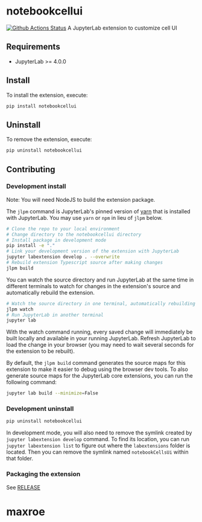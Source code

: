 # notebookcellui

[![Github Actions Status](https://github.com/github_username/notebookCellsUi/workflows/Build/badge.svg)](https://github.com/github_username/notebookCellsUi/actions/workflows/build.yml)
A JupyterLab extension to customize cell UI

## Requirements

- JupyterLab >= 4.0.0

## Install

To install the extension, execute:

```bash
pip install notebookcellui
```

## Uninstall

To remove the extension, execute:

```bash
pip uninstall notebookcellui
```

## Contributing

### Development install

Note: You will need NodeJS to build the extension package.

The `jlpm` command is JupyterLab's pinned version of
[yarn](https://yarnpkg.com/) that is installed with JupyterLab. You may use
`yarn` or `npm` in lieu of `jlpm` below.

```bash
# Clone the repo to your local environment
# Change directory to the notebookcellui directory
# Install package in development mode
pip install -e "."
# Link your development version of the extension with JupyterLab
jupyter labextension develop . --overwrite
# Rebuild extension Typescript source after making changes
jlpm build
```

You can watch the source directory and run JupyterLab at the same time in different terminals to watch for changes in the extension's source and automatically rebuild the extension.

```bash
# Watch the source directory in one terminal, automatically rebuilding when needed
jlpm watch
# Run JupyterLab in another terminal
jupyter lab
```

With the watch command running, every saved change will immediately be built locally and available in your running JupyterLab. Refresh JupyterLab to load the change in your browser (you may need to wait several seconds for the extension to be rebuilt).

By default, the `jlpm build` command generates the source maps for this extension to make it easier to debug using the browser dev tools. To also generate source maps for the JupyterLab core extensions, you can run the following command:

```bash
jupyter lab build --minimize=False
```

### Development uninstall

```bash
pip uninstall notebookcellui
```

In development mode, you will also need to remove the symlink created by `jupyter labextension develop`
command. To find its location, you can run `jupyter labextension list` to figure out where the `labextensions`
folder is located. Then you can remove the symlink named `notebookCellsUi` within that folder.

### Packaging the extension

See [RELEASE](RELEASE.md)
# maxroe
